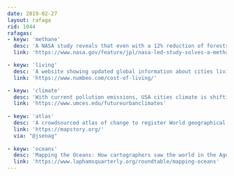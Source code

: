 ```yaml
---
date: 2019-02-27
layout: rafaga
rid: 1044
rafagas:
- keyw: 'methane'
  desc: 'A NASA study reveals that even with a 12% reduction of forests affected by fires since 2000, the total methane generation has increased'
  link: 'https://www.nasa.gov/feature/jpl/nasa-led-study-solves-a-methane-puzzle/'

- keyw: 'living'
  desc: 'A website showing updated global information about cities living costs: housing, health, pollution, and others'
  link: 'https://www.numbeo.com/cost-of-living/'

- keyw: 'climate'
  desc: 'With current pollution emissions, USA cities climate is shifting 500 kilometers in just one generation'
  link: 'https://www.umces.edu/futureurbanclimates'
  
- keyw: 'atlas'
  desc: 'A crowdsourced atlas of change to register World geographical evolution at global and local level'
  link: 'https://mapstory.org/'
  via: "@jsenag"
  
- keyw: 'oceans'
  desc: 'Mapping the Oceans: How cartographers saw the world in the Age of Discovery'
  link: 'https://www.laphamsquarterly.org/roundtable/mapping-oceans'
---
```

